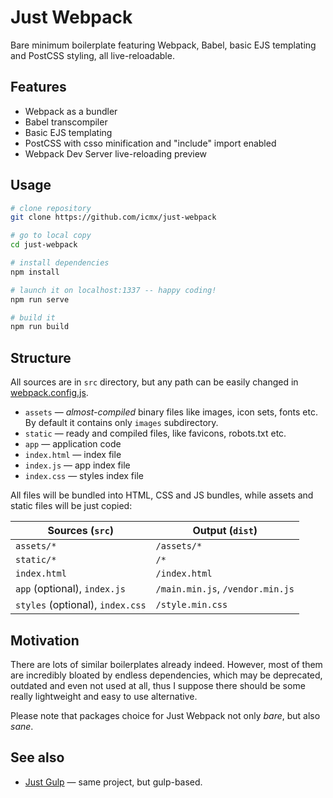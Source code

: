 # Just Webpack

Bare minimum boilerplate featuring Webpack, Babel, basic EJS templating and PostCSS styling, all live-reloadable.

## Features

  - Webpack as a bundler
  - Babel transcompiler
  - Basic EJS templating
  - PostCSS with csso minification and "include" import enabled
  - Webpack Dev Server live-reloading preview

## Usage

```sh
# clone repository
git clone https://github.com/icmx/just-webpack

# go to local copy
cd just-webpack

# install dependencies
npm install

# launch it on localhost:1337 -- happy coding!
npm run serve

# build it
npm run build
```

## Structure

All sources are in `src` directory, but any path can be easily changed in [webpack.config.js](webpack.config.js).

  - `assets` — *almost-compiled* binary files like images, icon sets, fonts etc. By default it contains only `images` subdirectory.
  - `static` — ready and compiled files, like favicons, robots.txt etc.
  - `app` — application code
  - `index.html` — index file
  - `index.js` — app index file
  - `index.css` — styles index file

All files will be bundled into HTML, CSS and JS bundles, while assets and static files will be just copied:

| Sources (`src`)                  | Output (`dist`)                  |
| -------------------------------- | -------------------------------- |
| `assets/*`                       | `/assets/*`                      |
| `static/*`                       | `/*`                             |
| `index.html`                     | `/index.html`                    |
| `app` (optional), `index.js`     | `/main.min.js`, `/vendor.min.js` |
| `styles` (optional), `index.css` | `/style.min.css`                 |

## Motivation

There are lots of similar boilerplates already indeed. However, most of them are incredibly bloated by endless dependencies, which may be deprecated, outdated and even not used at all, thus I suppose there should be some really lightweight and easy to use alternative.

Please note that packages choice for Just Webpack not only *bare*, but also *sane*.

## See also

  - [Just Gulp](https://github.com/icmx/just-gulp) — same project, but gulp-based.

